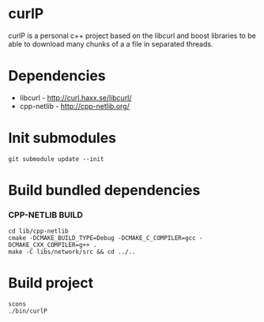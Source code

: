 curlP
=====

curlP is a personal c++ project based on the libcurl and boost libraries to be able to download many chunks of a a file in separated threads.


Dependencies
============

- libcurl - http://curl.haxx.se/libcurl/
- cpp-netlib - http://cpp-netlib.org/


Init submodules
===============

```
git submodule update --init
```

Build bundled dependencies
==========================

### CPP-NETLIB BUILD
```
cd lib/cpp-netlib
cmake -DCMAKE_BUILD_TYPE=Debug -DCMAKE_C_COMPILER=gcc -DCMAKE_CXX_COMPILER=g++ .
make -C libs/network/src && cd ../..
```


Build project
=============
```
scons
./bin/curlP
```

